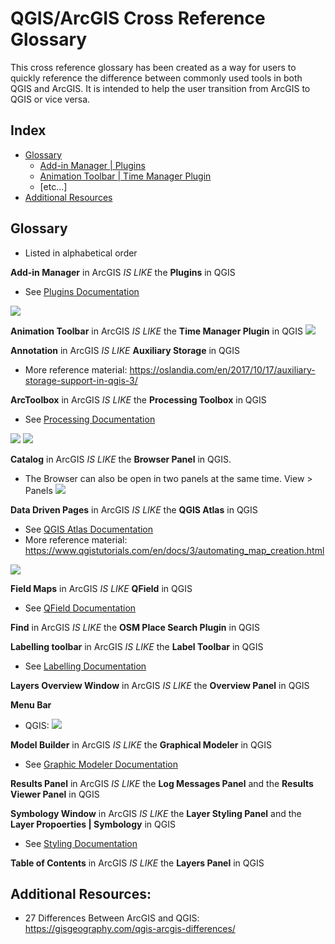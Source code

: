 # QGIS/ArcGIS Cross Reference Glossary
This cross reference glossary has been created as a way for users to quickly reference the difference between commonly used tools in both QGIS and ArcGIS. It is intended to help the user transition from ArcGIS to QGIS or vice versa.

## Index
* [Glossary](#Glossary)
  * [Add-in Manager | Plugins](#Add-in-Manager)
  * [Animation Toolbar | Time Manager Plugin](#Animation-Toolbar)
  * [etc...]
* [Additional Resources](#)

## Glossary 
 * Listed in alphabetical order

**Add-in Manager** in ArcGIS *IS LIKE* the **Plugins** in QGIS

 * See [Plugins Documentation](#https://github.com/bcgov/gis-pantry/blob/master/docs/getting-started-with-QGIS/doc/plugins.md)

![](../images/pluginIntro.gif)

**Animation Toolbar** in ArcGIS *IS LIKE* the **Time Manager Plugin** in QGIS
![](../images/TimeManagerPluginInstall.gif)

**Annotation** in ArcGIS *IS LIKE* **Auxiliary Storage** in QGIS
 * More reference material: https://oslandia.com/en/2017/10/17/auxiliary-storage-support-in-qgis-3/

**ArcToolbox** in ArcGIS *IS LIKE* the **Processing Toolbox** in QGIS
 * See [Processing Documentation](#https://github.com/bcgov/gis-pantry/blob/master/docs/getting-started-with-QGIS/doc/processing.md)

![](../images/ProcessingToolbox.gif)
![](../images/processing-toolbox.png)

**Catalog** in ArcGIS *IS LIKE* the **Browser Panel** in QGIS. 
* The Browser can also be open in two panels at the same time. View > Panels 
![](../images/BrowserPanel.gif)

**Data Driven Pages** in ArcGIS *IS LIKE* the **QGIS Atlas** in QGIS

 * See  [QGIS Atlas Documentation](#https://github.com/bcgov/gis-pantry/blob/master/docs/getting-started-with-QGIS/doc/atlas.md)
 * More reference material: https://www.qgistutorials.com/en/docs/3/automating_map_creation.html

![](../images/QGISAtlas.gif)

**Field Maps** in ArcGIS *IS LIKE* **QField** in QGIS
 * See [QField Documentation](#https://github.com/bcgov/gis-pantry/blob/master/docs/getting-started-with-QGIS/doc/Qfield.md)

**Find** in ArcGIS *IS LIKE* the **OSM Place Search Plugin** in QGIS

**Labelling toolbar** in ArcGIS *IS LIKE* the **Label Toolbar** in QGIS
 * See [Labelling Documentation](#https://github.com/bcgov/gis-pantry/blob/master/docs/getting-started-with-QGIS/doc/labels.md)

**Layers Overview Window** in ArcGIS *IS LIKE* the **Overview Panel** in QGIS

**Menu Bar**
* QGIS:
![](../images/QGISMenuBar.gif)

**Model Builder** in ArcGIS *IS LIKE* the **Graphical Modeler** in QGIS
 * See [Graphic Modeler Documentation](#https://github.com/bcgov/gis-pantry/blob/master/docs/getting-started-with-QGIS/doc/graphical-modeler.md)

**Results Panel** in ArcGIS *IS LIKE* the **Log Messages Panel** and the **Results Viewer Panel** in QGIS

**Symbology Window** in ArcGIS *IS LIKE* the **Layer Styling Panel** and the **Layer Propoerties | Symbology** in QGIS
 * See [Styling Documentation](#https://github.com/bcgov/gis-pantry/blob/master/docs/getting-started-with-QGIS/doc/styling.md)

**Table of Contents** in ArcGIS *IS LIKE* the **Layers Panel** in QGIS

## Additional Resources:
* 27 Differences Between ArcGIS and QGIS: https://gisgeography.com/qgis-arcgis-differences/



